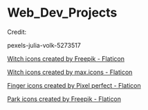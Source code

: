 # Web_Dev_Projects

Credit:

pexels-julia-volk-5273517

<a href="https://www.flaticon.com/free-icons/witch" title="witch icons">Witch icons created by Freepik - Flaticon</a>

<a href="https://www.flaticon.com/free-icons/witch" title="witch icons">Witch icons created by max.icons - Flaticon</a>

<a href="https://www.flaticon.com/free-icons/finger" title="finger icons">Finger icons created by Pixel perfect - Flaticon</a>

<a href="https://www.flaticon.com/free-icons/park" title="park icons">Park icons created by Freepik - Flaticon</a>
